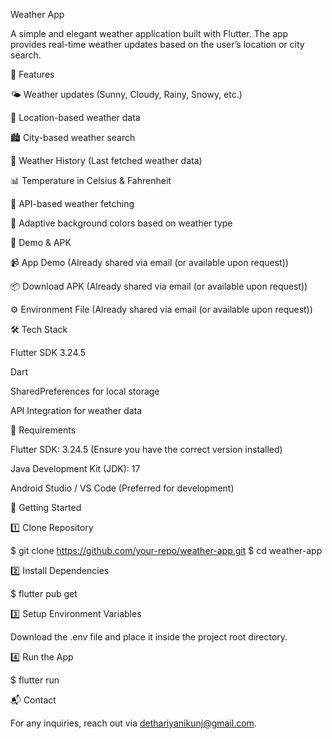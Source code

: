 Weather App

A simple and elegant weather application built with Flutter. The app provides real-time weather updates based on the user’s location or city search.

🌟 Features

🌤️ Weather updates (Sunny, Cloudy, Rainy, Snowy, etc.)

📍 Location-based weather data

🏙️ City-based weather search

📜 Weather History (Last fetched weather data)

📊 Temperature in Celsius & Fahrenheit

📡 API-based weather fetching

🎨 Adaptive background colors based on weather type

📸 Demo & APK

📹 App Demo (Already shared via email (or available upon request))

📦 Download APK (Already shared via email (or available upon request))

⚙️ Environment File (Already shared via email (or available upon request))

🛠️ Tech Stack

Flutter SDK 3.24.5

Dart

SharedPreferences for local storage

API Integration for weather data

🔧 Requirements

Flutter SDK: 3.24.5 (Ensure you have the correct version installed)

Java Development Kit (JDK): 17

Android Studio / VS Code (Preferred for development)

🚀 Getting Started

1️⃣ Clone Repository

$ git clone https://github.com/your-repo/weather-app.git
$ cd weather-app

2️⃣ Install Dependencies

$ flutter pub get

3️⃣ Setup Environment Variables

Download the .env file and place it inside the project root directory.

4️⃣ Run the App

$ flutter run

📬 Contact

For any inquiries, reach out via dethariyanikunj@gmail.com.

